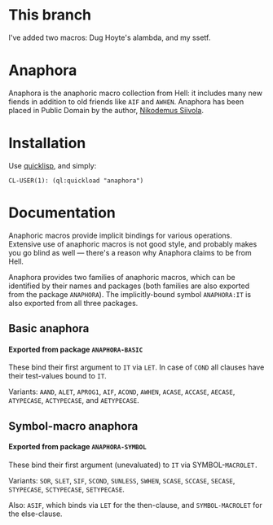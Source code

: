 # This branch

I've added two macros: Dug Hoyte's alambda, and my ssetf.

# Anaphora

Anaphora is the anaphoric macro collection from Hell: it includes many
new fiends in addition to old friends like `AIF` and `AWHEN`.
Anaphora has been placed in Public Domain by the author, [Nikodemus
Siivola](mailto:nikodemus@random-state.net).

# Installation

Use [quicklisp](http://www.quicklisp.org/), and simply:

```
CL-USER(1): (ql:quickload "anaphora")
```

# Documentation

Anaphoric macros provide implicit bindings for various
operations. Extensive use of anaphoric macros is not good style,
and probably makes you go blind as well — there's a reason why
Anaphora claims to be from Hell.

Anaphora provides two families of anaphoric macros, which can be
identified by their names and packages (both families are also
exported from the package `ANAPHORA`). The implicitly-bound symbol
`ANAPHORA:IT` is also exported from all three packages.

## Basic anaphora

#### Exported from package `ANAPHORA-BASIC`

These bind their first argument to `IT` via `LET`. In case of `COND`
all clauses have their test-values bound to `IT`.

Variants: `AAND`, `ALET`, `APROG1`, `AIF`, `ACOND`, `AWHEN`, `ACASE`,
`ACCASE`, `AECASE`, `ATYPECASE`, `ACTYPECASE`, and `AETYPECASE`.

## Symbol-macro anaphora

#### Exported from package `ANAPHORA-SYMBOL`

These bind their first argument (unevaluated) to `IT` via
SYMBOL-`MACROLET.`

Variants: `SOR`, `SLET`, `SIF`, `SCOND`, `SUNLESS`,
`SWHEN`, `SCASE`, `SCCASE`, `SECASE`, `STYPECASE`, `SCTYPECASE`,
`SETYPECASE`.

Also: `ASIF`, which binds via `LET` for the
then-clause, and `SYMBOL-MACROLET` for the else-clause.
